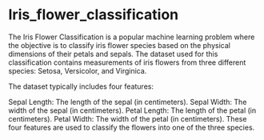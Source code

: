 # Iris_flower_classification



The Iris Flower Classification is a popular machine learning problem where the objective is to classify iris flower species based on the physical dimensions of their petals and sepals. The dataset used for this classification contains measurements of iris flowers from three different species: Setosa, Versicolor, and Virginica.

The dataset typically includes four features:

Sepal Length: The length of the sepal (in centimeters).
Sepal Width: The width of the sepal (in centimeters).
Petal Length: The length of the petal (in centimeters).
Petal Width: The width of the petal (in centimeters).
These four features are used to classify the flowers into one of the three species.
